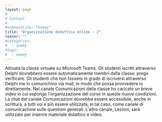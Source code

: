 ```yaml
---
layout: page
#
# Content
#
#subheadline: "Dummy"
title: "Organizzazione didattica online - 2"
teaser: ""
#categories:
#  - dummy
#tags:
#  - dummy
---
```

Attivata la classe virtuale su Microsoft Teams. Gli studenti iscritti attraverso Delphi dovrebbero essere automaticamente membri della classe: prego verificare. Gli studenti che non fossero in grado di iscriversi attraverso Delphi me lo comunichino via mail, in modo che possa provvedere io direttamente. Nel canale Comunicazioni della classe ho caricato un breve video in cui espongo l'organizzazione del corso in queste nuove condizioni. La chat del canale Comunicazioni dovrebbe essere accessibile, anche in scrittura, a tutti voi e piò essere utilizzata, in tal caso, come canale di comunicazione sulle questioni generali. L'altro canale, Lezioni, sarà utilizzato per inserire materiale didattico e video.